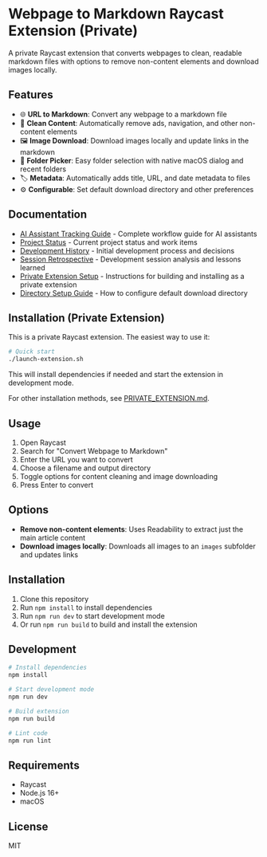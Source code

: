 # Webpage to Markdown Raycast Extension (Private)

A private Raycast extension that converts webpages to clean, readable markdown files with options to remove non-content elements and download images locally.

## Features

- 🌐 **URL to Markdown**: Convert any webpage to a markdown file
- 🧹 **Clean Content**: Automatically remove ads, navigation, and other non-content elements
- 🖼️ **Image Download**: Download images locally and update links in the markdown
- 📁 **Folder Picker**: Easy folder selection with native macOS dialog and recent folders
- 🏷️ **Metadata**: Automatically adds title, URL, and date metadata to files
- ⚙️ **Configurable**: Set default download directory and other preferences

## Documentation

- [AI Assistant Tracking Guide](./file_log/AI_TRACKING_GUIDE.md) - Complete workflow guide for AI assistants
- [Project Status](./file_log/status/PROJECT_STATUS.md) - Current project status and work items
- [Development History](./AI_TRACKING_GUIDE.md) - Initial development process and decisions
- [Session Retrospective](./SESSION_RETROSPECTIVE.md) - Development session analysis and lessons learned
- [Private Extension Setup](./PRIVATE_EXTENSION.md) - Instructions for building and installing as a private extension
- [Directory Setup Guide](./DIRECTORY_SETUP.md) - How to configure default download directory

## Installation (Private Extension)

This is a private Raycast extension. The easiest way to use it:

```bash
# Quick start
./launch-extension.sh
```

This will install dependencies if needed and start the extension in development mode.

For other installation methods, see [PRIVATE_EXTENSION.md](./PRIVATE_EXTENSION.md).

## Usage

1. Open Raycast
2. Search for "Convert Webpage to Markdown"
3. Enter the URL you want to convert
4. Choose a filename and output directory
5. Toggle options for content cleaning and image downloading
6. Press Enter to convert

## Options

- **Remove non-content elements**: Uses Readability to extract just the main article content
- **Download images locally**: Downloads all images to an `images` subfolder and updates links

## Installation

1. Clone this repository
2. Run `npm install` to install dependencies
3. Run `npm run dev` to start development mode
4. Or run `npm run build` to build and install the extension

## Development

```bash
# Install dependencies
npm install

# Start development mode
npm run dev

# Build extension
npm run build

# Lint code
npm run lint
```

## Requirements

- Raycast
- Node.js 16+
- macOS

## License

MIT